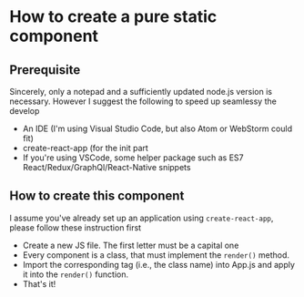 # How to create a pure static component

## Prerequisite
Sincerely, only a notepad and a sufficiently updated node.js version is necessary. However I suggest the following to speed up seamlessy the develop

 - An IDE (I'm using Visual Studio Code, but also Atom or WebStorm could fit)
 - create-react-app (for the init part
 - If you're using VSCode, some helper package such as ES7 React/Redux/GraphQl/React-Native snippets

## How to create this component
I assume you've already set up an application using `create-react-app`, please follow these instruction first


- Create a new JS file. The first letter must be a capital one
- Every component is a class, that must implement the `render()` method.
- Import the corresponding tag (i.e., the class name) into App.js and apply it into the `render()` function.
- That's it!